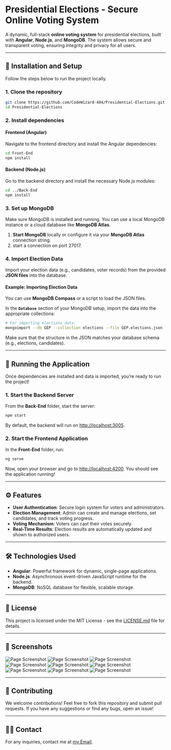 # Presidential Elections - Secure Online Voting System

A dynamic, full-stack **online voting system** for presidential elections, built with **Angular**, **Node.js**, and **MongoDB**. The system allows secure and transparent voting, ensuring integrity and privacy for all users.

---

## 🚀 **Installation and Setup**

Follow the steps below to run the project locally.

### 1. **Clone the repository**

```bash
git clone https://github.com/CodeWizard-404/Presidential-Elections.git
cd Presidential-Elections
```

### 2. **Install dependencies**

#### Frontend (Angular)
Navigate to the frontend directory and install the Angular dependencies:

```bash
cd Front-End
npm install
```

#### Backend (Node.js)
Go to the backend directory and install the necessary Node.js modules:

```bash
cd ../Back-End
npm install
```

### 3. **Set up MongoDB**

Make sure MongoDB is installed and running. You can use a local MongoDB instance or a cloud database like **MongoDB Atlas**.

1. **Start MongoDB** locally or configure it via your **MongoDB Atlas** connection string.
2. start a connection on port 27017.

### 4. **Import Election Data**

Import your election data (e.g., candidates, voter records) from the provided **JSON files** into the database.

#### Example: Importing Election Data

You can use **MongoDB Compass** or a script to load the JSON files. 

In the **`Database`** section of your MongoDB setup, import the data into the appropriate collections:

```bash
# For importing elections data:
mongoimport --db GEP --collection elections --file GEP.elections.json
```

Make sure that the structure in the JSON matches your database schema (e.g., elections, candidates).

---

## 🔧 **Running the Application**

Once dependencies are installed and data is imported, you’re ready to run the project!

### 1. **Start the Backend Server**

From the **Back-End** folder, start the server:

```bash
npm start
```

By default, the backend will run on [http://localhost:3005](http://localhost:3005).

### 2. **Start the Frontend Application**

In the **Front-End** folder, run:

```bash
ng serve
```

Now, open your browser and go to [http://localhost:4200](http://localhost:4200). You should see the application running!

---

## ⚙️ **Features**

- **User Authentication**: Secure login system for voters and administrators.
- **Election Management**: Admin can create and manage elections, set candidates, and track voting progress.
- **Voting Mechanism**: Voters can cast their votes securely.
- **Real-Time Results**: Election results are automatically updated and shown to authorized users.
  
---

## 🛠 **Technologies Used**

- **Angular**: Powerful framework for dynamic, single-page applications.
- **Node.js**: Asynchronous event-driven JavaScript runtime for the backend.
- **MongoDB**: NoSQL database for flexible, scalable storage.

---

## 📜 **License**

This project is licensed under the MIT License - see the [LICENSE.md](LICENSE.md) file for details.

---

## 📸 **Screenshots**

![Page Screenshot](screenshots/home.png)
![Page Screenshot](screenshots/condidate.png)
![Page Screenshot](screenshots/cond.png)
![Page Screenshot](screenshots/results.png)
![Page Screenshot](screenshots/login.png)
![Page Screenshot](screenshots/signup.png)
![Page Screenshot](screenshots/profile.png)
![Page Screenshot](screenshots/admin.png)
![Page Screenshot](screenshots/addcondi.png)



---

## 💬 **Contributing**

We welcome contributions! Feel free to fork this repository and submit pull requests. If you have any suggestions or find any bugs, open an issue!

---

## 🧑‍💻 **Contact**

For any inquiries, contact me at [my Email](mailto:sofinelaghouanem.com).
